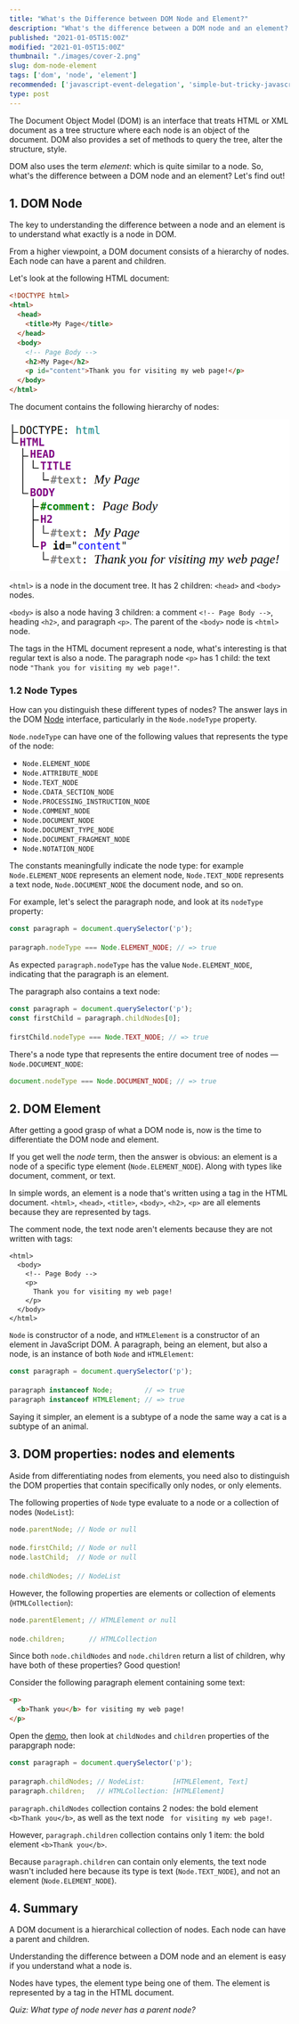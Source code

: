 ```yaml
---
title: "What's the Difference between DOM Node and Element?"
description: "What's the difference between a DOM node and an element? Let's find out!"
published: "2021-01-05T15:00Z"
modified: "2021-01-05T15:00Z"
thumbnail: "./images/cover-2.png"
slug: dom-node-element
tags: ['dom', 'node', 'element']
recommended: ['javascript-event-delegation', 'simple-but-tricky-javascript-interview-questions']
type: post
---
```


The Document Object Model (DOM) is an interface that treats HTML or XML document as a tree structure where each node is an object of the document. DOM also provides a set of methods to query the tree, alter the structure, style.  

DOM also uses the term *element*: which is quite similar to a node. So, what's the difference between a DOM node and an element? Let's find out!  

## 1. DOM Node

The key to understanding the difference between a node and an element is to understand what exactly is a node in DOM.  

From a higher viewpoint, a DOM document consists of a hierarchy of nodes. Each node can have a parent and children.  

Let's look at the following HTML document:

```html
<!DOCTYPE html>
<html>
  <head>
    <title>My Page</title>
  </head>
  <body>
    <!-- Page Body -->
    <h2>My Page</h2>
    <p id="content">Thank you for visiting my web page!</p>
  </body>
</html>
```

The document contains the following hierarchy of nodes:

![Hierarchy of DOM Nodes](./images/dom-nodes.png)

`<html>` is a node in the document tree. It has 2 children: `<head>` and `<body>` nodes.  

`<body>` is also a node having 3 children: a comment `<!-- Page Body -->`, heading `<h2>`, and paragraph `<p>`. The parent of the `<body>` node is `<html>` node.  

The tags in the HTML document represent a node, what's interesting is that regular text is also a node. The paragraph node `<p>` has 1 child: the text node `"Thank you for visiting my web page!"`.  

### 1.2 Node Types

How can you distinguish these different types of nodes? The answer lays in the DOM [Node](https://developer.mozilla.org/en-US/docs/Web/API/Node) interface, particularly in the `Node.nodeType` property.  

`Node.nodeType` can have one of the following values that represents the type of the node:

* `Node.ELEMENT_NODE`
* `Node.ATTRIBUTE_NODE`
* `Node.TEXT_NODE`
* `Node.CDATA_SECTION_NODE`
* `Node.PROCESSING_INSTRUCTION_NODE`
* `Node.COMMENT_NODE`
* `Node.DOCUMENT_NODE`
* `Node.DOCUMENT_TYPE_NODE`
* `Node.DOCUMENT_FRAGMENT_NODE`
* `Node.NOTATION_NODE`

The constants meaningfully indicate the node type: for example `Node.ELEMENT_NODE` represents an element node, ``Node.TEXT_NODE`` represents a text node, `Node.DOCUMENT_NODE` the document node, and so on.  

For example, let's select the paragraph node, and look at its `nodeType` property:

```javascript
const paragraph = document.querySelector('p');

paragraph.nodeType === Node.ELEMENT_NODE; // => true
```

As expected `paragraph.nodeType` has the value `Node.ELEMENT_NODE`, indicating that the paragraph is an element.  

The paragraph also contains a text node:

```javascript
const paragraph = document.querySelector('p');
const firstChild = paragraph.childNodes[0];

firstChild.nodeType === Node.TEXT_NODE; // => true
```

There's a node type that represents the entire document tree of nodes &mdash; `Node.DOCUMENT_NODE`:

```javascript
document.nodeType === Node.DOCUMENT_NODE; // => true
```

## 2. DOM Element

After getting a good grasp of what a DOM node is, now is the time to differentiate the DOM node and element. 

If you get well the *node* term, then the answer is obvious: an element is a node of a specific type element (`Node.ELEMENT_NODE`). Along with types like document, comment, or text.  

In simple words, an element is a node that's written using a tag in the HTML document. `<html>`, `<head>`, `<title>`, `<body>`, `<h2>`, `<p>` are all elements because they are represented by tags.  

The comment node, the text node aren't elements because they are not written with tags:

```html{3,5}
<html>
  <body>
    <!-- Page Body -->
    <p>
      Thank you for visiting my web page!
    </p>
  </body>
</html>
```

`Node` is constructor of a node, and `HTMLElement` is a constructor of an element in JavaScript DOM. A paragraph, being an element, but also a node, is an instance of both `Node` and `HTMLElement`:

```javascript
const paragraph = document.querySelector('p');

paragraph instanceof Node;        // => true
paragraph instanceof HTMLElement; // => true
```

Saying it simpler, an element is a subtype of a node the same way a cat is a subtype of an animal.  

## 3. DOM properties: nodes and elements

Aside from differentiating nodes from elements, you need also to distinguish the DOM properties that contain specifically only nodes, or only elements.  

The following properties of `Node` type evaluate to a node or a collection of nodes (`NodeList`):

```javascript
node.parentNode; // Node or null

node.firstChild; // Node or null
node.lastChild;  // Node or null

node.childNodes; // NodeList
```

However, the following properties are elements or collection of elements (`HTMLCollection`):

```javascript
node.parentElement; // HTMLElement or null

node.children;      // HTMLCollection
```

Since both `node.childNodes` and `node.children` return a list of children, why have both of these properties? Good question!

Consider the following paragraph element containing some text:

```html
<p>
  <b>Thank you</b> for visiting my web page!
</p>
```

Open the [demo](https://jsitor.com/3mPwoSVbYh), then look at `childNodes` and `children` properties of the parapgraph node:

```javascript
const paragraph = document.querySelector('p');

paragraph.childNodes; // NodeList:       [HTMLElement, Text]
paragraph.children;   // HTMLCollection: [HTMLElement]
```

`paragraph.childNodes` collection contains 2 nodes: the bold element `<b>Thank you</b>`, as well as the text node ` for visiting my web page!`.  

However, `paragraph.children` collection contains only 1 item: the bold element `<b>Thank you</b>`. 

Because `paragraph.children` can contain only elements, the text node wasn't included here because its type is text (`Node.TEXT_NODE`), and not an element (`Node.ELEMENT_NODE`).  

## 4. Summary

A DOM document is a hierarchical collection of nodes. Each node can have a parent and children.  

Understanding the difference between a DOM node and an element is easy if you understand what a node is.  

Nodes have types, the element type being one of them. The element is represented by a tag in the HTML document.  

*Quiz: What type of node never has a parent node?*